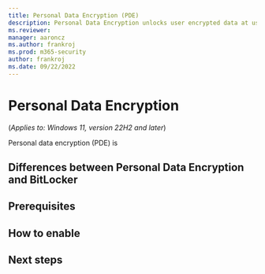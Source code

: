 ```yaml
---
title: Personal Data Encryption (PDE)
description: Personal Data Encryption unlocks user encrypted data at user logon instead of at boot
ms.reviewer: 
manager: aaroncz
ms.author: frankroj
ms.prod: m365-security
author: frankroj
ms.date: 09/22/2022
---
```



# Personal Data Encryption
<!-- Max 5963468-->
(*Applies to: Windows 11, version 22H2 and later*)

Personal data encryption (PDE) is

## Differences between Personal Data Encryption and BitLocker

## Prerequisites

## How to enable

## Next steps